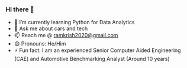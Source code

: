 ### Hi there 👋

- 🌱 I’m currently learning Python for Data Analytics
- 💬 Ask me about cars and tech
- 📫 Reach me @ ramkrish2020@gmail.com
- 😄 Pronouns: He/Him
- ⚡ Fun fact: I am an experienced Senior Computer Aided Engineering (CAE) and Automotive Benchmarking Analyst (Around 10 years)
<!--
**ramakrishnannatarajan/ramakrishnannatarajan** is a ✨ _special_ ✨ repository because its `README.md` (this file) appears on your GitHub profile.

Here are some ideas to get you started:

- 🌱 I’m currently learning Python for Data Analytics
** 👯 I’m looking to collaborate on ...
**🤔 I’m looking for help with ...
- 💬 Ask me about cars and tech
- 📫 How to reach me: ramkrish2020@gmail.com
- 😄 Pronouns: He/Him
- ⚡ Fun fact: I am an experienced Senior Computer Aided Engineering (CAE) and Automotive Benchmarking Analyst
** 🔭 I’m currently open to working on data analytics

